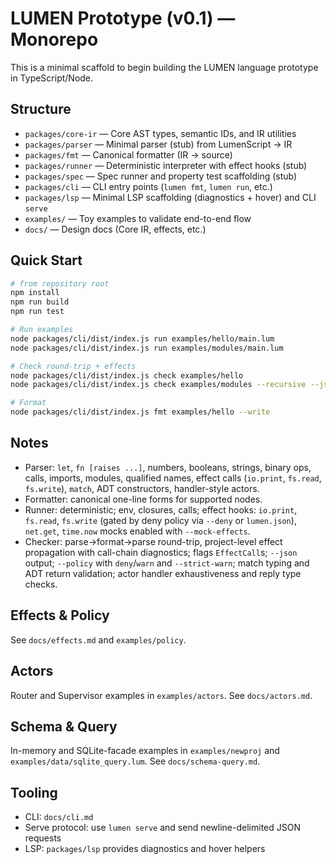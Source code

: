 # LUMEN Prototype (v0.1) — Monorepo

This is a minimal scaffold to begin building the LUMEN language prototype in TypeScript/Node.

## Structure
- `packages/core-ir` — Core AST types, semantic IDs, and IR utilities
- `packages/parser`  — Minimal parser (stub) from LumenScript → IR
- `packages/fmt`     — Canonical formatter (IR → source)
- `packages/runner`  — Deterministic interpreter with effect hooks (stub)
- `packages/spec`    — Spec runner and property test scaffolding (stub)
- `packages/cli`     — CLI entry points (`lumen fmt`, `lumen run`, etc.)
- `packages/lsp`     — Minimal LSP scaffolding (diagnostics + hover) and CLI `serve`
- `examples/`        — Toy examples to validate end-to-end flow
- `docs/`            — Design docs (Core IR, effects, etc.)

## Quick Start
```bash
# from repository root
npm install
npm run build
npm run test

# Run examples
node packages/cli/dist/index.js run examples/hello/main.lum
node packages/cli/dist/index.js run examples/modules/main.lum

# Check round-trip + effects
node packages/cli/dist/index.js check examples/hello
node packages/cli/dist/index.js check examples/modules --recursive --json

# Format
node packages/cli/dist/index.js fmt examples/hello --write
```

## Notes
- Parser: `let`, `fn [raises ...]`, numbers, booleans, strings, binary ops, calls, imports, modules, qualified names, effect calls (`io.print`, `fs.read`, `fs.write`), `match`, ADT constructors, handler-style actors.
- Formatter: canonical one-line forms for supported nodes.
- Runner: deterministic; env, closures, calls; effect hooks: `io.print`, `fs.read`, `fs.write` (gated by deny policy via `--deny` or `lumen.json`), `net.get`, `time.now` mocks enabled with `--mock-effects`.
- Checker: parse→format→parse round-trip, project-level effect propagation with call-chain diagnostics; flags `EffectCall`s; `--json` output; `--policy` with `deny`/`warn` and `--strict-warn`; match typing and ADT return validation; actor handler exhaustiveness and reply type checks.

## Effects & Policy
See `docs/effects.md` and `examples/policy`.

## Actors
Router and Supervisor examples in `examples/actors`. See `docs/actors.md`.

## Schema & Query
In-memory and SQLite-facade examples in `examples/newproj` and `examples/data/sqlite_query.lum`. See `docs/schema-query.md`.

## Tooling
- CLI: `docs/cli.md`
- Serve protocol: use `lumen serve` and send newline-delimited JSON requests
- LSP: `packages/lsp` provides diagnostics and hover helpers